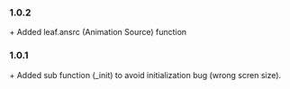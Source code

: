 ### 1.0.2
\+ Added leaf.ansrc (Animation Source) function

### 1.0.1
\+ Added sub function (_init) to avoid initialization bug (wrong scren size).
